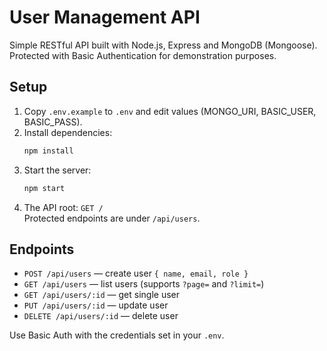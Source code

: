 # User Management API

Simple RESTful API built with Node.js, Express and MongoDB (Mongoose).  
Protected with Basic Authentication for demonstration purposes.

## Setup
1. Copy `.env.example` to `.env` and edit values (MONGO_URI, BASIC_USER, BASIC_PASS).
2. Install dependencies:
   ```bash
   npm install
   ```
3. Start the server:
   ```bash
   npm start
   ```
4. The API root: `GET /`  
   Protected endpoints are under `/api/users`.

## Endpoints
- `POST /api/users` — create user `{ name, email, role }`
- `GET /api/users` — list users (supports `?page=` and `?limit=`)
- `GET /api/users/:id` — get single user
- `PUT /api/users/:id` — update user
- `DELETE /api/users/:id` — delete user

Use Basic Auth with the credentials set in your `.env`.

